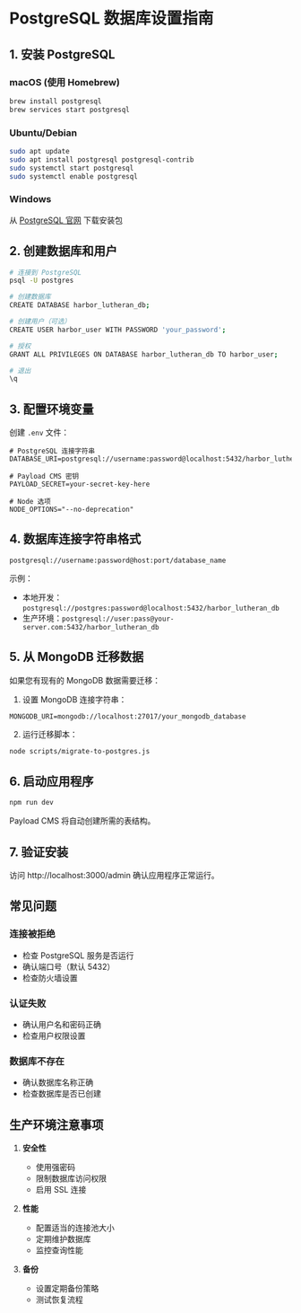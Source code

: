 # PostgreSQL 数据库设置指南

## 1. 安装 PostgreSQL

### macOS (使用 Homebrew)
```bash
brew install postgresql
brew services start postgresql
```

### Ubuntu/Debian
```bash
sudo apt update
sudo apt install postgresql postgresql-contrib
sudo systemctl start postgresql
sudo systemctl enable postgresql
```

### Windows
从 [PostgreSQL 官网](https://www.postgresql.org/download/windows/) 下载安装包

## 2. 创建数据库和用户

```bash
# 连接到 PostgreSQL
psql -U postgres

# 创建数据库
CREATE DATABASE harbor_lutheran_db;

# 创建用户（可选）
CREATE USER harbor_user WITH PASSWORD 'your_password';

# 授权
GRANT ALL PRIVILEGES ON DATABASE harbor_lutheran_db TO harbor_user;

# 退出
\q
```

## 3. 配置环境变量

创建 `.env` 文件：

```env
# PostgreSQL 连接字符串
DATABASE_URI=postgresql://username:password@localhost:5432/harbor_lutheran_db

# Payload CMS 密钥
PAYLOAD_SECRET=your-secret-key-here

# Node 选项
NODE_OPTIONS="--no-deprecation"
```

## 4. 数据库连接字符串格式

```
postgresql://username:password@host:port/database_name
```

示例：
- 本地开发：`postgresql://postgres:password@localhost:5432/harbor_lutheran_db`
- 生产环境：`postgresql://user:pass@your-server.com:5432/harbor_lutheran_db`

## 5. 从 MongoDB 迁移数据

如果您有现有的 MongoDB 数据需要迁移：

1. 设置 MongoDB 连接字符串：
```env
MONGODB_URI=mongodb://localhost:27017/your_mongodb_database
```

2. 运行迁移脚本：
```bash
node scripts/migrate-to-postgres.js
```

## 6. 启动应用程序

```bash
npm run dev
```

Payload CMS 将自动创建所需的表结构。

## 7. 验证安装

访问 http://localhost:3000/admin 确认应用程序正常运行。

## 常见问题

### 连接被拒绝
- 检查 PostgreSQL 服务是否运行
- 确认端口号（默认 5432）
- 检查防火墙设置

### 认证失败
- 确认用户名和密码正确
- 检查用户权限设置

### 数据库不存在
- 确认数据库名称正确
- 检查数据库是否已创建

## 生产环境注意事项

1. **安全性**
   - 使用强密码
   - 限制数据库访问权限
   - 启用 SSL 连接

2. **性能**
   - 配置适当的连接池大小
   - 定期维护数据库
   - 监控查询性能

3. **备份**
   - 设置定期备份策略
   - 测试恢复流程 